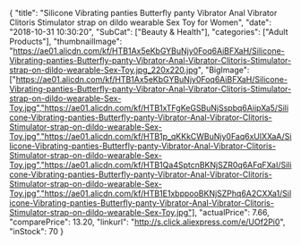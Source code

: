 {
	"title": "Silicone Vibrating panties Butterfly panty Vibrator Anal Vibrator Clitoris Stimulator strap on dildo wearable Sex Toy for Women",
	"date": "2018-10-31 10:30:20",
	"SubCat": ["Beauty & Health"],
	"categories": ["Adult Products"],
	"thumbnailImage": "https://ae01.alicdn.com/kf/HTB1Ax5eKbGYBuNjy0Foq6AiBFXaH/Silicone-Vibrating-panties-Butterfly-panty-Vibrator-Anal-Vibrator-Clitoris-Stimulator-strap-on-dildo-wearable-Sex-Toy.jpg_220x220.jpg",
	"BigImage": ["https://ae01.alicdn.com/kf/HTB1Ax5eKbGYBuNjy0Foq6AiBFXaH/Silicone-Vibrating-panties-Butterfly-panty-Vibrator-Anal-Vibrator-Clitoris-Stimulator-strap-on-dildo-wearable-Sex-Toy.jpg","https://ae01.alicdn.com/kf/HTB1xTFgKeGSBuNjSspbq6AiipXa5/Silicone-Vibrating-panties-Butterfly-panty-Vibrator-Anal-Vibrator-Clitoris-Stimulator-strap-on-dildo-wearable-Sex-Toy.jpg","https://ae01.alicdn.com/kf/HTB1p_qKKkCWBuNjy0Faq6xUlXXaA/Silicone-Vibrating-panties-Butterfly-panty-Vibrator-Anal-Vibrator-Clitoris-Stimulator-strap-on-dildo-wearable-Sex-Toy.jpg","https://ae01.alicdn.com/kf/HTB1Qa4SptcnBKNjSZR0q6AFqFXaI/Silicone-Vibrating-panties-Butterfly-panty-Vibrator-Anal-Vibrator-Clitoris-Stimulator-strap-on-dildo-wearable-Sex-Toy.jpg","https://ae01.alicdn.com/kf/HTB1E1xbppooBKNjSZPhq6A2CXXa1/Silicone-Vibrating-panties-Butterfly-panty-Vibrator-Anal-Vibrator-Clitoris-Stimulator-strap-on-dildo-wearable-Sex-Toy.jpg"],
	"actualPrice": 7.66,
	"comparePrice": 13.20,
	"linkurl": "http://s.click.aliexpress.com/e/UOf2Pi0",
	"inStock": 70
}
